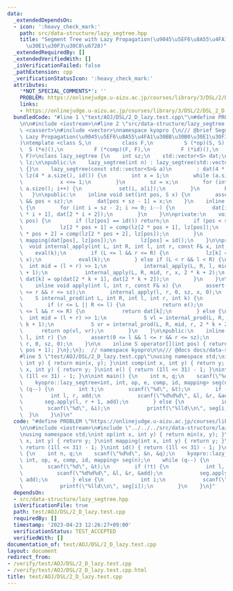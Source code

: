 ```yaml
---
data:
  _extendedDependsOn:
  - icon: ':heavy_check_mark:'
    path: src/data-structure/lazy_segtree.hpp
    title: "Segment Tree with Lazy Propagation(\u9045\u5EF6\u8A55\u4FA1\u30BB\u30B0\
      \u30E1\u30F3\u30C8\u6728)"
  _extendedRequiredBy: []
  _extendedVerifiedWith: []
  _isVerificationFailed: false
  _pathExtension: cpp
  _verificationStatusIcon: ':heavy_check_mark:'
  attributes:
    '*NOT_SPECIAL_COMMENTS*': ''
    PROBLEM: https://onlinejudge.u-aizu.ac.jp/courses/library/3/DSL/2/DSL_2_D
    links:
    - https://onlinejudge.u-aizu.ac.jp/courses/library/3/DSL/2/DSL_2_D
  bundledCode: "#line 1 \"test/AOJ/DSL/2_D_lazy.test.cpp\"\n#define PROBLEM \"https://onlinejudge.u-aizu.ac.jp/courses/library/3/DSL/2/DSL_2_D\"\
    \n\n#include <iostream>\n#line 2 \"src/data-structure/lazy_segtree.hpp\"\n#include\
    \ <cassert>\n#include <vector>\nnamespace kyopro {\n/// @brief Segment Tree with\
    \ Lazy Propagation(\u9045\u5EF6\u8A55\u4FA1\u30BB\u30B0\u30E1\u30F3\u30C8\u6728\
    )\ntemplate <class S,\n          class F,\n          S (*op)(S, S),\n        \
    \  S (*e)(),\n          F (*comp)(F, F),\n          F (*id)(),\n          S (*mapping)(S,\
    \ F)>\nclass lazy_segtree {\n    int sz;\n    std::vector<S> dat;\n    std::vector<F>\
    \ lz;\n\npublic:\n    lazy_segtree(int n) : lazy_segtree(std::vector<S>(n, e()))\
    \ {}\n    lazy_segtree(const std::vector<S>& a)\n        : dat(4 * a.size(), e()),\
    \ lz(4 * a.size(), id()) {\n        int x = 1;\n        while (a.size() > x) {\n\
    \            x <<= 1;\n        }\n        sz = x;\n        for (int i = 0; i <\
    \ a.size(); i++) {\n            set(i, a[i]);\n        }\n        build();\n \
    \   }\n\npublic:\n    inline void set(int pos, S x) {\n        assert(0 <= pos\
    \ && pos < sz);\n        dat[pos + sz - 1] = x;\n    }\n    inline void build()\
    \ {\n        for (int i = sz - 2; i >= 0; i--) {\n            dat[i] = op(dat[2\
    \ * i + 1], dat[2 * i + 2]);\n        }\n    }\n\nprivate:\n    void eval(int\
    \ pos) {\n        if (lz[pos] == id()) return;\n        if (pos < sz - 1) {\n\
    \            lz[2 * pos + 1] = comp(lz[2 * pos + 1], lz[pos]);\n            lz[2\
    \ * pos + 2] = comp(lz[2 * pos + 2], lz[pos]);\n        }\n        dat[pos] =\
    \ mapping(dat[pos], lz[pos]);\n        lz[pos] = id();\n    }\n\nprivate:\n  \
    \  void internal_apply(int L, int R, int l, int r, const F& x, int k) {\n    \
    \    eval(k);\n        if (L <= l && r <= R) {\n            lz[k] = comp(lz[k],\
    \ x);\n            eval(k);\n        } else if (L < r && l < R) {\n          \
    \  int mid = (l + r) >> 1;\n            internal_apply(L, R, l, mid, x, 2 * k\
    \ + 1);\n            internal_apply(L, R, mid, r, x, 2 * k + 2);\n           \
    \ dat[k] = op(dat[2 * k + 1], dat[2 * k + 2]);\n        }\n    }\n\npublic:\n\
    \    inline void apply(int l, int r, const F& x) {\n        assert(0 <= l && l\
    \ <= r && r <= sz);\n        internal_apply(l, r, 0, sz, x, 0);\n    }\n\nprivate:\n\
    \    S internal_prod(int L, int R, int l, int r, int k) {\n        eval(k);\n\
    \        if (r <= L || R <= l) {\n            return e();\n        } else if (L\
    \ <= l && r <= R) {\n            return dat[k];\n        } else {\n          \
    \  int mid = (l + r) >> 1;\n            S vl = internal_prod(L, R, l, mid, 2 *\
    \ k + 1);\n            S vr = internal_prod(L, R, mid, r, 2 * k + 2);\n      \
    \      return op(vl, vr);\n        }\n    }\n\npublic:\n    inline S prod(int\
    \ l, int r) {\n        assert(0 <= l && l <= r && r <= sz);\n        return internal_prod(l,\
    \ r, 0, sz, 0);\n    }\n\n    inline S operator[](int pos) { return prod(pos,\
    \ pos + 1); }\n};\n};  // namespace kyopro\n\n/// @docs docs/data-structure/lazy_segtree.md\n\
    #line 5 \"test/AOJ/DSL/2_D_lazy.test.cpp\"\nusing namespace std;\nint op(int x,\
    \ int y) { return min(x, y); }\nint comp(int x, int y) { return y; }\nint mapping(int\
    \ x, int y) { return y; }\nint e() { return (1ll << 31) - 1; }\nint id() { return\
    \ (1ll << 31) - 1; }\n\nint main() {\n    int n, q;\n    scanf(\"%d%d\", &n, &q);\n\
    \    kyopro::lazy_segtree<int, int, op, e, comp, id, mapping> seg(n);\n    while\
    \ (q--) {\n        int t;\n        scanf(\"%d\", &t);\n        if (!t) {\n   \
    \         int l, r, add;\n            scanf(\"%d%d%d\", &l, &r, &add);\n     \
    \       seg.apply(l, r + 1, add);\n        } else {\n            int i;\n    \
    \        scanf(\"%d\", &i);\n            printf(\"%lld\\n\", seg[i]);\n      \
    \  }\n    }\n}\n"
  code: "#define PROBLEM \"https://onlinejudge.u-aizu.ac.jp/courses/library/3/DSL/2/DSL_2_D\"\
    \n\n#include <iostream>\n#include \"../../../src/data-structure/lazy_segtree.hpp\"\
    \nusing namespace std;\nint op(int x, int y) { return min(x, y); }\nint comp(int\
    \ x, int y) { return y; }\nint mapping(int x, int y) { return y; }\nint e() {\
    \ return (1ll << 31) - 1; }\nint id() { return (1ll << 31) - 1; }\n\nint main()\
    \ {\n    int n, q;\n    scanf(\"%d%d\", &n, &q);\n    kyopro::lazy_segtree<int,\
    \ int, op, e, comp, id, mapping> seg(n);\n    while (q--) {\n        int t;\n\
    \        scanf(\"%d\", &t);\n        if (!t) {\n            int l, r, add;\n \
    \           scanf(\"%d%d%d\", &l, &r, &add);\n            seg.apply(l, r + 1,\
    \ add);\n        } else {\n            int i;\n            scanf(\"%d\", &i);\n\
    \            printf(\"%lld\\n\", seg[i]);\n        }\n    }\n}"
  dependsOn:
  - src/data-structure/lazy_segtree.hpp
  isVerificationFile: true
  path: test/AOJ/DSL/2_D_lazy.test.cpp
  requiredBy: []
  timestamp: '2023-04-23 12:26:27+09:00'
  verificationStatus: TEST_ACCEPTED
  verifiedWith: []
documentation_of: test/AOJ/DSL/2_D_lazy.test.cpp
layout: document
redirect_from:
- /verify/test/AOJ/DSL/2_D_lazy.test.cpp
- /verify/test/AOJ/DSL/2_D_lazy.test.cpp.html
title: test/AOJ/DSL/2_D_lazy.test.cpp
---
```

